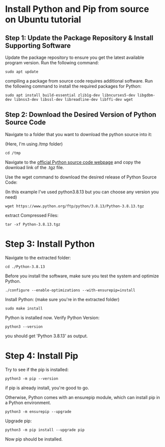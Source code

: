 # Install Python and Pip from source on Ubuntu tutorial

## Step 1: Update the Package Repository & Install Supporting Software

Update the package repository to ensure you get the latest available program version. Run the following command:

`sudo apt update`

compiling a package from source code requires additional software. Run the following command to install the required packages for Python:

`sudo apt install build-essential zlib1g-dev libncurses5-dev libgdbm-dev libnss3-dev libssl-dev libreadline-dev libffi-dev wget`

## Step 2: Download the Desired Version of Python Source Code

Navigate to a folder that you want to download the python source into it:

(Here, I'm using /tmp folder)

`cd /tmp`

Navigate to the <a href="https://www.python.org/downloads/source/">official Python source code webpage</a> and copy the download link of the .tgz file.

Use the wget command to download the desired release of Python Source Code: 

(In this example I've used python3.8.13 but you can choose any version you need)


`wget https://www.python.org/ftp/python/3.8.13/Python-3.8.13.tgz`

extract Compressed Files:

`tar -xf Python-3.8.13.tgz`

# Step 3: Install Python

Navigate to the extracted folder:

`cd ./Python-3.8.13`

Before you install the software, make sure you test the system and optimize Python.

`./configure --enable-optimizations --with-ensurepip=install`

Install Python: (make sure you're in the extracted folder)

`sudo make install`

Python is installed now. Verify Python Version:

`python3 --version`

you should get 'Python 3.8.13' as output.


# Step 4: Install Pip

Try to see if the pip is installed:

`python3 -m pip --version`

if pip is already install, you're good to go. 

Otherwise, Python comes with an ensurepip module, which can install pip in a Python environment.

`python3 -m ensurepip --upgrade`

Upgrade pip:

`python3 -m pip install --upgrade pip`

Now pip should be installed.

